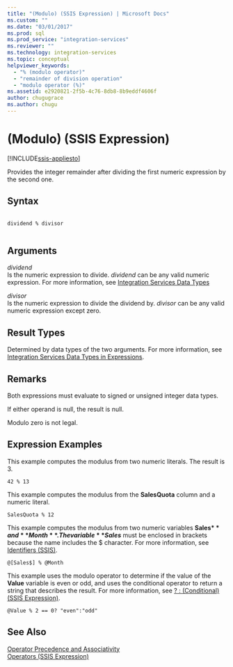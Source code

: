 ```yaml
---
title: "(Modulo) (SSIS Expression) | Microsoft Docs"
ms.custom: ""
ms.date: "03/01/2017"
ms.prod: sql
ms.prod_service: "integration-services"
ms.reviewer: ""
ms.technology: integration-services
ms.topic: conceptual
helpviewer_keywords: 
  - "% (modulo operator)"
  - "remainder of division operation"
  - "modulo operator (%)"
ms.assetid: e2920821-2f5b-4c76-8db8-8b9eddf4606f
author: chugugrace
ms.author: chugu
---
```

# (Modulo) (SSIS Expression)

[!INCLUDE[ssis-appliesto](../../includes/applies-to-version/sqlserver-ssis.md)]


  Provides the integer remainder after dividing the first numeric expression by the second one.  
  
## Syntax  
  
```  
  
dividend % divisor  
  
```  
  
## Arguments  
 *dividend*  
 Is the numeric expression to divide. *dividend* can be any valid numeric expression. For more information, see [Integration Services Data Types](../../integration-services/data-flow/integration-services-data-types.md)  
  
 *divisor*  
 Is the numeric expression to divide the dividend by. *divisor* can be any valid numeric expression except zero.  
  
## Result Types  
 Determined by data types of the two arguments. For more information, see [Integration Services Data Types in Expressions](../../integration-services/expressions/integration-services-data-types-in-expressions.md).  
  
## Remarks  
 Both expressions must evaluate to signed or unsigned integer data types.  
  
 If either operand is null, the result is null.  
  
 Modulo zero is not legal.  
  
## Expression Examples  
 This example computes the modulus from two numeric literals. The result is 3.  
  
```  
42 % 13  
```  
  
 This example computes the modulus from the **SalesQuota** column and a numeric literal.  
  
```  
SalesQuota % 12  
```  
  
 This example computes the modulus from two numeric variables **Sales$** and **Month**. The variable **Sales$** must be enclosed in brackets because the name includes the $ character. For more information, see [Identifiers &#40;SSIS&#41;](../../integration-services/expressions/identifiers-ssis.md).  
  
```  
@[Sales$] % @Month  
```  
  
 This example uses the modulo operator to determine if the value of the **Value** variable is even or odd, and uses the conditional operator to return a string that describes the result. For more information, see [? : &#40;Conditional&#41; &#40;SSIS Expression&#41;](../../integration-services/expressions/conditional-ssis-expression.md).  
  
```  
@Value % 2 == 0? "even":"odd"  
```  
  
## See Also  
 [Operator Precedence and Associativity](../../integration-services/expressions/operator-precedence-and-associativity.md)   
 [Operators &#40;SSIS Expression&#41;](../../integration-services/expressions/operators-ssis-expression.md)  
  
  
